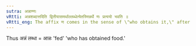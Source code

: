 ```yaml
---
sutra: अन्नाण्णः
vRtti: अन्नशब्दात्तदिति द्वितीयासमर्थाल्लब्धेत्येतस्मिन्नर्थे णः प्रत्ययो भवति ॥
vRtti_eng: The affix ण comes in the sense of \"who obtains it,\" after the word अन्न, in the second case in construction.
---
```

Thus अन्नं लब्धा = आन्नः 'fed' 'who has obtained food.'
